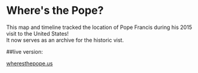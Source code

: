 # Where's the Pope?

This map and timeline tracked the location of Pope Francis during his 2015 visit to the United States! 
<br/>
It now serves as an archive for the historic vist.

##live version:

<a href="http://wheresthepope.us/">wheresthepope.us</a>

